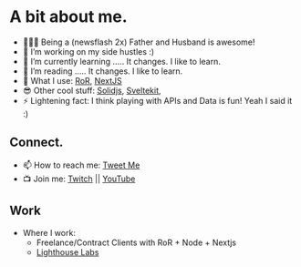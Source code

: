 
# A bit about me.

- 👨‍👩‍👦 Being a (newsflash 2x) Father and Husband is awesome!
- 🔭 I’m working on my side hustles :)
- 🌱 I’m currently learning ..... It changes. I like to learn.
- 🤔 I’m reading  ..... It changes. I like to learn.
- 🔨 What I use: [RoR](https://rubyonrails.org), [NextJS](https://nextjs.org)
- 😎 Other cool stuff: [Solidjs](https://www.solidjs.com/), [Sveltekit](https://kit.svelte.dev/), 
- ⚡  Lightening fact: I think playing with APIs and Data is fun! Yeah I said it :)

## Connect.
- 📫 How to reach me: [Tweet Me](https://twitter.com/misterhtmlcss)
- 📺 Join me: [Twitch](https://www.twitch.tv/misterhtmlcss) || [YouTube](https://bit.ly/gh-to-yt-channel)

## Work
- Where I work:
    * Freelance/Contract Clients with RoR + Node + Nextjs
    * [Lighthouse Labs](https://www.lighthouselabs.ca)


